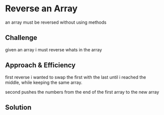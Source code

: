 # Reverse an Array
an array must be reversed without using methods

## Challenge
given an array i must reverse whats in the array 

## Approach & Efficiency
first reverse i wanted to swap the first with the last until i reached the middle, while keeping the same array. 

second pushes the numbers from the end of the first array to the new array

## Solution
<!-- Embedded whiteboard image -->